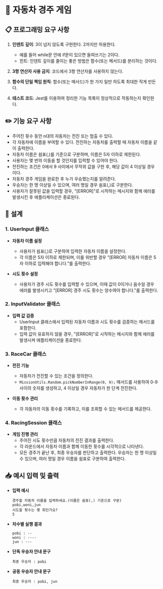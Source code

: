 # 🚗 자동차 경주 게임

## 📋 프로그래밍 요구 사항

1. **인덴트 깊이**: 3이 넘지 않도록 구현한다. 2까지만 허용한다.
   - 예를 들어 while문 안에 if문이 있으면 들여쓰기는 2이다.
   - 힌트: 인덴트 깊이를 줄이는 좋은 방법은 함수(또는 메서드)를 분리하는 것이다.
  
2. **3항 연산자 사용 금지**: 코드에서 3항 연산자를 사용하지 않는다.

3. **함수의 단일 책임 원칙**: 함수(또는 메서드)가 한 가지 일만 하도록 최대한 작게 만든다.

4. **테스트 코드**: Jest를 이용하여 정리한 기능 목록이 정상적으로 작동하는지 확인한다.

## ✏️ 기능 요구 사항

- 주어진 횟수 동안 n대의 자동차는 전진 또는 멈출 수 있다.
- 각 자동차에 이름을 부여할 수 있다. 전진하는 자동차를 출력할 때 자동차 이름을 같이 출력한다.
- 자동차 이름은 쉼표(,)를 기준으로 구분하며, 이름은 5자 이하로 제한된다.
- 사용자는 몇 번의 이동을 할 것인지를 입력할 수 있어야 한다.
- 전진하는 조건은 0에서 9 사이에서 무작위 값을 구한 후, 해당 값이 4 이상일 경우이다.
- 자동차 경주 게임을 완료한 후 누가 우승했는지를 알려준다. 
- 우승자는 한 명 이상일 수 있으며, 여러 명일 경우 쉼표(,)로 구분한다.
- 사용자가 잘못된 값을 입력할 경우, "[ERROR]"로 시작하는 메시지와 함께 에러를 발생시킨 후 애플리케이션은 종료된다.

## 📐 설계

### 1. UserInput 클래스

- **자동차 이름 설정**
  - 사용자가 쉼표(,)로 구분하여 입력한 자동차 이름을 설정한다.
  - 각 이름은 5자 이하로 제한되며, 이를 위반할 경우 "[ERROR] 자동차 이름은 5자 이하로 입력해야 합니다."를 출력한다.
  
- **시도 횟수 설정**
  - 사용자가 경주 시도 횟수를 입력할 수 있으며, 이때 값이 0이거나 음수일 경우 에러를 발생시키고 "[ERROR] 경주 시도 횟수는 양수여야 합니다."를 출력한다.

### 2. InputValidator 클래스

- **입력 값 검증**
  - UserInput 클래스에서 입력된 자동차 이름과 시도 횟수를 검증하는 메서드를 포함한다.
  - 입력 값이 유효하지 않을 경우, "[ERROR]"로 시작하는 메시지와 함께 에러를 발생시켜 애플리케이션을 종료한다.

### 3. RaceCar 클래스

- **전진 기능**
  - 자동차가 전진할 수 있는 조건을 정의한다.
  - `MissionUtils.Random.pickNumberInRange(0, 9);` 메서드를 사용하여 0-9 사이의 숫자를 생성하고, 4 이상일 경우 자동차가 한 단계 전진한다.

- **이동 횟수 관리**
  - 각 자동차의 이동 횟수를 기록하고, 이를 조회할 수 있는 메서드를 제공한다.

### 4. RacingSession 클래스

- **게임 진행 관리**
  - 주어진 시도 횟수만큼 자동차의 전진 결과를 출력한다.
  - 각 라운드에서 자동차 이름과 함께 이동한 횟수를 시각적으로 나타낸다.
  - 모든 경주가 끝난 후, 최종 우승자를 판단하고 출력한다. 우승자는 한 명 이상일 수 있으며, 여러 명일 경우 이름을 쉼표로 구분하여 출력한다.

## 📥 예시 입력 및 출력

- **입력 예시**
  ```
  경주할 자동차 이름을 입력하세요.(이름은 쉼표(,) 기준으로 구분)
  pobi,woni,jun
  시도할 횟수는 몇 회인가요?
  5
  ```

- **차수별 실행 결과**
  ```
  pobi : --
  woni : ----
  jun : ---
  ```

- **단독 우승자 안내 문구**
  ```
  최종 우승자 : pobi
  ```
    
- **공동 우승자 안내 문구**
  ```
  최종 우승자 : pobi, jun
  ```